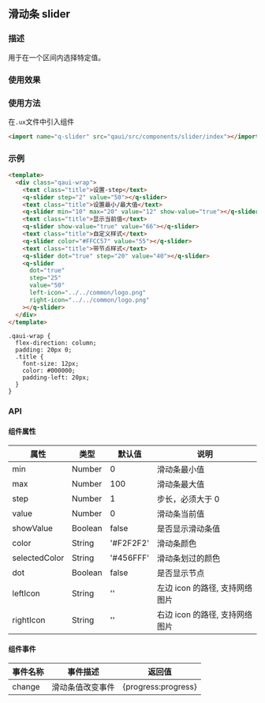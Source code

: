 ## 滑动条 slider

### 描述

用于在一个区间内选择特定值。

### 使用效果

<preview url="https://editor.quickapp.cn/preview/2009/Yz/2009YzjNs0Tl/build/pages/button"/>

### 使用方法

在`.ux`文件中引入组件

```html
<import name="q-slider" src="qaui/src/components/slider/index"></import>
```

### 示例

```html
<template>
  <div class="qaui-wrap">
    <text class="title">设置-step</text>
    <q-slider step="2" value="50"></q-slider>
    <text class="title">设置最小/最大值</text>
    <q-slider min="10" max="20" value="12" show-value="true"></q-slider>
    <text class="title">显示当前值</text>
    <q-slider show-value="true" value="66"></q-slider>
    <text class="title">自定义样式</text>
    <q-slider color="#FFCC57" value="55"></q-slider>
    <text class="title">带节点样式</text>
    <q-slider dot="true" step="20" value="40"></q-slider>
    <q-slider
      dot="true"
      step="25"
      value="50"
      left-icon="../../common/logo.png"
      right-icon="../../common/logo.png"
    ></q-slider>
  </div>
</template>
```

```less
.qaui-wrap {
  flex-direction: column;
  padding: 20px 0;
  .title {
    font-size: 12px;
    color: #000000;
    padding-left: 20px;
  }
}
```

### API

#### 组件属性

| 属性          | 类型    | 默认值    | 说明                           |
| ------------- | ------- | --------- | ------------------------------ |
| min           | Number  | 0         | 滑动条最小值                   |
| max           | Number  | 100       | 滑动条最大值                   |
| step          | Number  | 1         | 步长，必须大于 0               |
| value         | Number  | 0         | 滑动条当前值                   |
| showValue     | Boolean | false     | 是否显示滑动条值               |
| color         | String  | '#F2F2F2' | 滑动条颜色                     |
| selectedColor | String  | '#456FFF' | 滑动条划过的颜色               |
| dot           | Boolean | false     | 是否显示节点                   |
| leftIcon      | String  | ''        | 左边 icon 的路径, 支持网络图片 |
| rightIcon     | String  | ''        | 右边 icon 的路径, 支持网络图片 |

#### 组件事件

| 事件名称 | 事件描述         | 返回值              |
| -------- | ---------------- | ------------------- |
| change   | 滑动条值改变事件 | {progress:progress} |
